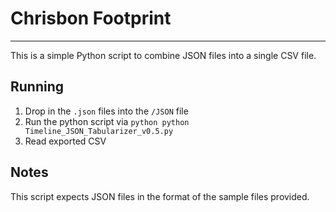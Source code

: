 # Chrisbon Footprint
---
This is a simple Python script to combine JSON files into a single CSV file.

## Running

1. Drop in the `.json` files into the `/JSON` file
2. Run the python script via `python python Timeline_JSON_Tabularizer_v0.5.py`
3. Read exported CSV

## Notes

This script expects JSON files in the format of the sample files provided.